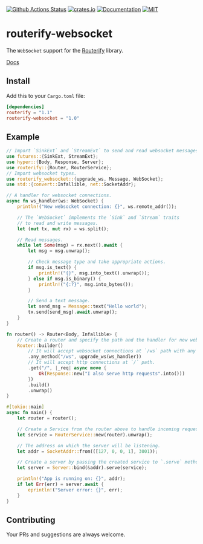 [![Github Actions Status](https://github.com/routerify/routerify-websocket/workflows/Test/badge.svg)](https://github.com/routerify/routerify-websocket/actions)
[![crates.io](https://img.shields.io/crates/v/routerify-websocket.svg)](https://crates.io/crates/routerify-websocket)
[![Documentation](https://docs.rs/routerify-websocket/badge.svg)](https://docs.rs/routerify-websocket)
[![MIT](https://img.shields.io/crates/l/routerify-websocket.svg)](./LICENSE)

# routerify-websocket

The `WebSocket` support for the [Routerify](https://github.com/routerify/routerify) library.

[Docs](https://docs.rs/routerify-websocket)

## Install

Add this to your `Cargo.toml` file:

```toml
[dependencies]
routerify = "1.1"
routerify-websocket = "1.0"
```

## Example
 
```rust
// Import `SinkExt` and `StreamExt` to send and read websocket messages.
use futures::{SinkExt, StreamExt};
use hyper::{Body, Response, Server};
use routerify::{Router, RouterService};
// Import websocket types.
use routerify_websocket::{upgrade_ws, Message, WebSocket};
use std::{convert::Infallible, net::SocketAddr};

// A handler for websocket connections.
async fn ws_handler(ws: WebSocket) {
    println!("New websocket connection: {}", ws.remote_addr());

    // The `WebSocket` implements the `Sink` and `Stream` traits
    // to read and write messages.
    let (mut tx, mut rx) = ws.split();

    // Read messages.
    while let Some(msg) = rx.next().await {
        let msg = msg.unwrap();

        // Check message type and take appropriate actions.
        if msg.is_text() {
            println!("{}", msg.into_text().unwrap());
        } else if msg.is_binary() {
            println!("{:?}", msg.into_bytes());
        }

        // Send a text message.
        let send_msg = Message::text("Hello world");
        tx.send(send_msg).await.unwrap();
    }
}

fn router() -> Router<Body, Infallible> {
    // Create a router and specify the path and the handler for new websocket connections.
    Router::builder()
        // It will accept websocket connections at `/ws` path with any method type.
        .any_method("/ws", upgrade_ws(ws_handler))
        // It will accept http connections at `/` path.
        .get("/", |_req| async move {
            Ok(Response::new("I also serve http requests".into()))
        })
        .build()
        .unwrap()
}

#[tokio::main]
async fn main() {
    let router = router();

    // Create a Service from the router above to handle incoming requests.
    let service = RouterService::new(router).unwrap();

    // The address on which the server will be listening.
    let addr = SocketAddr::from(([127, 0, 0, 1], 3001));

    // Create a server by passing the created service to `.serve` method.
    let server = Server::bind(&addr).serve(service);

    println!("App is running on: {}", addr);
    if let Err(err) = server.await {
        eprintln!("Server error: {}", err);
    }
}
```

## Contributing

Your PRs and suggestions are always welcome.
